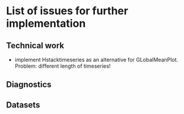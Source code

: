 List of issues for further implementation
=========================================

Technical work
--------------

* implement Hstacktimeseries as an alternative for GLobalMeanPlot. Problem:
  different length of timeseries!

Diagnostics
-----------




Datasets
--------
